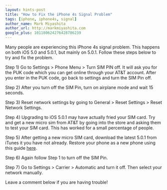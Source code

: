```yaml
---
layout: hints-post
title: "How to Fix the iPhone 4s Signal Problem"
tags: [iphone, iphone4s, signal]
author_name: Mark Miyashita
author_url: http://markmiyashita.com
google_plus: 101180624276428786239
---
```


Many people are experiencing this iPhone 4s signal problem. This happens on both iOS 5.0 and 5.0.1, but mainly on 5.0.1. Follow these steps below to try and fix the problem.

Step 1) Go to Settings > Phone Menu > Turn SIM PIN off. It will ask you for the PUK code which you can get online through your AT&T account. After you enter in the PUK code, go back to settings and turn the SIM Pin off.

Step 2) After you turn off the SIM Pin, turn on airplane mode and wait 15 seconds.

Step 3) Reset network settings by going to General > Reset Settings > Reset Network Settings.

Step 4) Upgrading to iOS 5.0.1 may have actually fried your SIM card. Try and get a new micro sim from AT&T by going into the store and asking them to test your SIM card. This has worked for a small percentage of people.

Step 5) After getting a new micro SIM card, download the latest 5.0.1 from iTunes it you have not already. Restore your phone as a new phone using this guide <a href="{{site.url}}/how-to-restore-your-iphone-ipod-touch-or-ipad/">here</a>.

Step 6) Again follow Step 1 to turn off the SIM Pin.

Step 7) Go to Settings > Carrier > Automatic and turn it off. Then select your network manually.

Leave a comment below if you are having trouble!